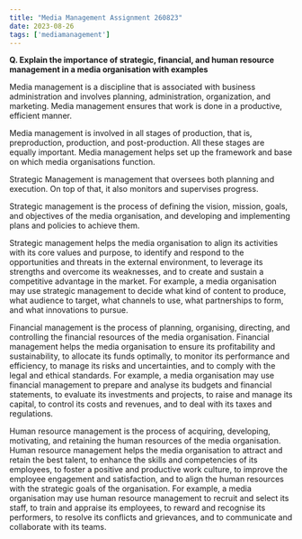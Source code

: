 ```yaml
---
title: "Media Management Assignment 260823"
date: 2023-08-26
tags: ['mediamanagement']
---
```

**Q. Explain the importance of strategic, financial, and human resource management in a  media organisation with examples**

Media management is a discipline that is associated with business administration and involves planning, administration, organization, and marketing. Media management ensures that work is done in a productive, efficient manner. 

Media management is involved in all stages of production, that is, preproduction, production, and post-production. All these stages are equally important. Media management helps set up the framework and base on which media organisations function. 

Strategic Management is management that oversees both planning and execution. On top of that, it also monitors and supervises progress. 

Strategic management is the process of defining the vision, mission, goals, and objectives of the media organisation, and developing and implementing plans and policies to achieve them. 

Strategic management helps the media organisation to align its activities with its core values and purpose, to identify and respond to the opportunities and threats in the external environment, to leverage its strengths and overcome its weaknesses, and to create and sustain a competitive advantage in the market. For example, a media organisation may use strategic management to decide what kind of content to produce, what audience to target, what channels to use, what partnerships to form, and what innovations to pursue.

Financial management is the process of planning, organising, directing, and controlling the financial resources of the media organisation. Financial management helps the media organisation to ensure its profitability and sustainability, to allocate its funds optimally, to monitor its performance and efficiency, to manage its risks and uncertainties, and to comply with the legal and ethical standards. For example, a media organisation may use financial management to prepare and analyse its budgets and financial statements, to evaluate its investments and projects, to raise and manage its capital, to control its costs and revenues, and to deal with its taxes and regulations.

Human resource management is the process of acquiring, developing, motivating, and retaining the human resources of the media organisation. Human resource management helps the media organisation to attract and retain the best talent, to enhance the skills and competencies of its employees, to foster a positive and productive work culture, to improve the employee engagement and satisfaction, and to align the human resources with the strategic goals of the organisation. For example, a media organisation may use human resource management to recruit and select its staff, to train and appraise its employees, to reward and recognise its performers, to resolve its conflicts and grievances, and to communicate and collaborate with its teams.